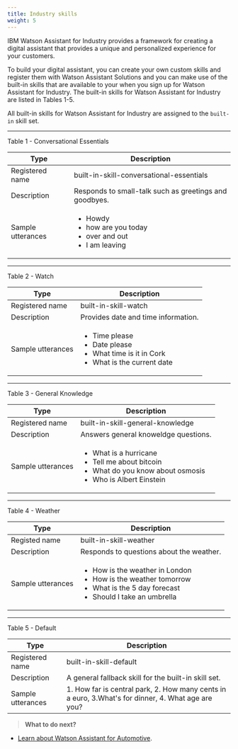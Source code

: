 ```yaml
---
title: Industry skills
weight: 5
---
```

IBM Watson Assistant for Industry provides a framework for creating a digital assistant that provides a unique and personalized experience for your customers.

To build your digital assistant, you can create your own custom skills and register them with Watson Assistant Solutions and you can make use of the built-in skills that are available to your when you sign up for Watson Assistant for Industry.  The built-in skills for Watson Assistant for Industry are listed in Tables 1-5.

All built-in skills for Watson Assistant for Industry are assigned to the `built-in` skill set.

---

Table 1 - Conversational Essentials

 Type | Description
--|--------------|
Registered name | built-in-skill-conversational-essentials
Description | Responds to small-talk such as greetings and goodbyes.
Sample utterances | <ul><li>Howdy</li><li>how are you today</li><li>over and out</li><li>I am leaving</li></ul>

---

Table 2 - Watch

Type | Description |
--|--------------|
Registered name | built-in-skill-watch
Description | Provides date and time information. 
Sample utterances | <ul><li>Time please</li><li>Date please</li><li>What time is it in Cork</li><li>What is the current date</li></ul>
---

Table 3 - General Knowledge

Type | Description |
--|--------------|
Registered name  | built-in-skill-general-knowledge
Description | Answers general knoweldge questions.
Sample utterances | <ul><li>What is a hurricane</li><li>Tell me about bitcoin</li><li>What do you know about osmosis</li><li>Who is Albert Einstein</li></ul>
---

Table 4 - Weather

Type | Description |
--|--------------|
Registed name | built-in-skill-weather
Description | Responds to questions about the weather.
Sample utterances | <ul><li>How is the weather in London </li><li>How is the weather tomorrow</li><li>What is the 5 day forecast</li><li>Should I take an umbrella</ul>
---

Table 5 - Default

Type | Description |
--|--------------|
Registered name  | built-in-skill-default
Description | A general fallback skill for the built-in skill set.
Sample utterances | 1. How far is central park, 2. How many cents in a euro,  3.What's for dinner, 4. What age are you?


> **What to do next?**<br/>
* [Learn about Watson Assistant for Automotive]({{site.baseurl}}/flavour/automotive).
